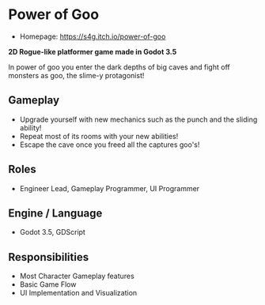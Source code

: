 # Power of Goo
- Homepage: https://s4g.itch.io/power-of-goo

**2D Rogue-like platformer game made in Godot 3.5**

In power of goo you enter the dark depths of big caves and fight off monsters as goo, the slime-y protagonist!

## Gameplay
- Upgrade yourself with new mechanics such as the punch and the sliding ability!
- Repeat most of its rooms with your new abilities!
- Escape the cave once you freed all the captures goo's!

## Roles
- Engineer Lead, Gameplay Programmer, UI Programmer

## Engine / Language
- Godot 3.5, GDScript

## Responsibilities
- Most Character Gameplay features
- Basic Game Flow
- UI Implementation and Visualization